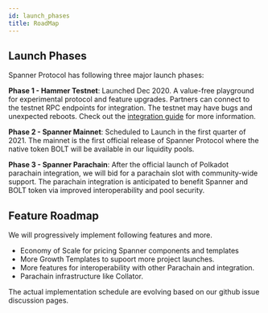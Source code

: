 ```yaml
---
id: launch_phases
title: RoadMap
---
```


## Launch Phases
Spanner Protocol has following three major launch phases:

**Phase 1 - Hammer Testnet**: Launched Dec 2020. A value-free playground for experimental protocol and feature upgrades. Partners can connect to the testnet RPC endpoints for integration. The testnet may have bugs and unexpected reboots. Check out the [integration guide](integration_guide.md) for more information.

**Phase 2 - Spanner Mainnet**: Scheduled to Launch in the first quarter of 2021. The mainnet is the first official release of Spanner Protocol where the native token BOLT will be available in our liquidity pools.

**Phase 3 - Spanner Parachain**: After the official launch of Polkadot parachain integration, we will bid for a parachain slot with community-wide support. The parachain integration is anticipated to benefit Spanner and BOLT token via improved interoperability and pool security.

## Feature Roadmap
We will progressively implement following features and more.
- Economy of Scale for pricing Spanner components and templates
- More Growth Templates to supoort more project launches.
- More features for interoperability with other Parachain and integration.
- Parachain infrastructure like Collator.

The actual implementation schedule are evolving based on our github issue discussion pages.